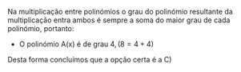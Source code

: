 Na multiplicação entre polinómios o grau do polinómio resultante da multiplicação entra ambos é sempre a soma do maior grau de cada polinómio, portanto: 

 - O polinómio A(x) é de grau $4, (8 = 4 +4 )$

 Desta forma concluímos que a opção certa é a C)
